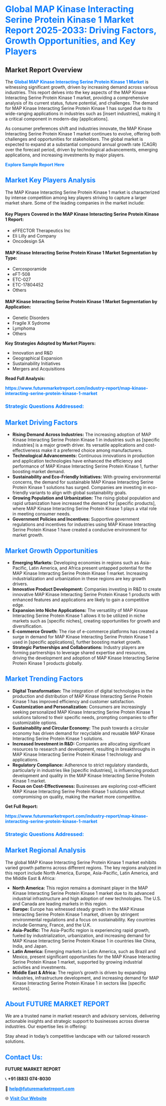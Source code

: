 <h1 style="color: #007BFF;">Global MAP Kinase Interacting Serine Protein Kinase 1 Market Report 2025-2033: Driving Factors, Growth Opportunities, and Key Players</h1>

<section id="overview">
<h2>Market Report Overview</h2>
<p>The <a href="https://www.futuremarketreport.com/industry-report/map-kinase-interacting-serine-protein-kinase-1-market" style="color: #007BFF; text-decoration: none;"><strong>Global MAP Kinase Interacting Serine Protein Kinase 1 Market</strong></a> is witnessing significant growth, driven by increasing demand across various industries. This report delves into the key aspects of the MAP Kinase Interacting Serine Protein Kinase 1 market, providing a comprehensive analysis of its current status, future potential, and challenges. The demand for MAP Kinase Interacting Serine Protein Kinase 1 has surged due to its wide-ranging applications in industries such as [insert industries], making it a critical component in modern-day [applications].</p>
<p>As consumer preferences shift and industries innovate, the MAP Kinase Interacting Serine Protein Kinase 1 market continues to evolve, offering both challenges and opportunities for stakeholders. The global market is expected to expand at a substantial compound annual growth rate (CAGR) over the forecast period, driven by technological advancements, emerging applications, and increasing investments by major players.</p>
</section>

<section id="overview">
<p><a href="https://www.futuremarketreport.com/request-sample/reportId=53613" style="color: #007BFF; text-decoration: none;"><strong>Explore Sample Report Here</strong></a></p>
</section>

<section id="key-players">
<h2 style="color: #007BFF;">Market Key Players Analysis</h2>
<p>The MAP Kinase Interacting Serine Protein Kinase 1 market is characterized by intense competition among key players striving to capture a larger market share. Some of the leading companies in the market include:</p>
<h4>Key Players Covered in the MAP Kinase Interacting Serine Protein Kinase 1 Report:</h4>
<ul><li>eFFECTOR Therapeutics Inc</li><li>Eli Lilly and Company</li><li>Oncodesign SA</li></ul>
<h4>MAP Kinase Interacting Serine Protein Kinase 1 Market Segmentation by Type:</h4>
<ul><li>Cercosporamide</li><li>eFT-508</li><li>ETC-027</li><li>ETC-17804452</li><li>Others</li></ul>

<h4>MAP Kinase Interacting Serine Protein Kinase 1 Market Segmentation by Application:</h4>
<ul><li>Genetic Disorders</li><li>Fragile X Sydrome</li><li>Lymphoma</li><li>Others</li></ul>
<p><strong>Key Strategies Adopted by Market Players:</strong></p>
<ul>
<li>Innovation and R&D</li>
<li>Geographical Expansion</li>
<li>Sustainability Initiatives</li>
<li>Mergers and Acquisitions</li>
</ul>
</section>

<section>
<p><strong>Read Full Analysis: </strong></p><a href="https://www.futuremarketreport.com/industry-report/map-kinase-interacting-serine-protein-kinase-1-market" style="color: #007BFF; text-decoration: none;"><strong>https://www.futuremarketreport.com/industry-report/map-kinase-interacting-serine-protein-kinase-1-market</strong></a>
<h3 style="color: #007BFF;">Strategic Questions Addressed:</h3>
</section>

<section id="driving-factors">
<h2 style="color: #007BFF;">Market Driving Factors</h2>
<ul>
<li><strong>Rising Demand Across Industries:</strong> The increasing adoption of MAP Kinase Interacting Serine Protein Kinase 1 in industries such as [specific industries] is a major growth driver. Its versatile applications and cost-effectiveness make it a preferred choice among manufacturers.</li>
<li><strong>Technological Advancements:</strong> Continuous innovations in production and application technologies have enhanced the efficiency and performance of MAP Kinase Interacting Serine Protein Kinase 1, further boosting market demand.</li>
<li><strong>Sustainability and Eco-Friendly Initiatives:</strong> With growing environmental concerns, the demand for sustainable MAP Kinase Interacting Serine Protein Kinase 1 solutions has surged. Companies are investing in eco-friendly variants to align with global sustainability goals.</li>
<li><strong>Growing Population and Urbanization:</strong> The rising global population and rapid urbanization have increased the demand for [specific products], where MAP Kinase Interacting Serine Protein Kinase 1 plays a vital role in meeting consumer needs.</li>
<li><strong>Government Policies and Incentives:</strong> Supportive government regulations and incentives for industries using MAP Kinase Interacting Serine Protein Kinase 1 have created a conducive environment for market growth.</li>
</ul>
</section>

<section id="growth-opportunities">
<h2 style="color: #007BFF;">Market Growth Opportunities</h2>
<ul>
<li><strong>Emerging Markets:</strong> Developing economies in regions such as Asia-Pacific, Latin America, and Africa present untapped potential for the MAP Kinase Interacting Serine Protein Kinase 1 market. Increasing industrialization and urbanization in these regions are key growth drivers.</li>
<li><strong>Innovative Product Development:</strong> Companies investing in R&D to create innovative MAP Kinase Interacting Serine Protein Kinase 1 products with enhanced features and applications are likely to gain a competitive edge.</li>
<li><strong>Expansion into Niche Applications:</strong> The versatility of MAP Kinase Interacting Serine Protein Kinase 1 allows it to be utilized in niche markets such as [specific niches], creating opportunities for growth and diversification.</li>
<li><strong>E-commerce Growth:</strong> The rise of e-commerce platforms has created a surge in demand for MAP Kinase Interacting Serine Protein Kinase 1 used in [specific applications], further boosting market growth.</li>
<li><strong>Strategic Partnerships and Collaborations:</strong> Industry players are forming partnerships to leverage shared expertise and resources, driving the development and adoption of MAP Kinase Interacting Serine Protein Kinase 1 products globally.</li>
</ul>
</section>

<section id="trending-factors">
<h2 style="color: #007BFF;">Market Trending Factors</h2>
<ul>
<li><strong>Digital Transformation:</strong> The integration of digital technologies in the production and distribution of MAP Kinase Interacting Serine Protein Kinase 1 has improved efficiency and customer satisfaction.</li>
<li><strong>Customization and Personalization:</strong> Consumers are increasingly seeking personalized MAP Kinase Interacting Serine Protein Kinase 1 solutions tailored to their specific needs, prompting companies to offer customizable options.</li>
<li><strong>Sustainability and Circular Economy:</strong> The push towards a circular economy has driven demand for recyclable and reusable MAP Kinase Interacting Serine Protein Kinase 1 solutions.</li>
<li><strong>Increased Investment in R&D:</strong> Companies are allocating significant resources to research and development, resulting in breakthroughs in MAP Kinase Interacting Serine Protein Kinase 1 technology and applications.</li>
<li><strong>Regulatory Compliance:</strong> Adherence to strict regulatory standards, particularly in industries like [specific industries], is influencing product development and quality in the MAP Kinase Interacting Serine Protein Kinase 1 market.</li>
<li><strong>Focus on Cost-Effectiveness:</strong> Businesses are exploring cost-efficient MAP Kinase Interacting Serine Protein Kinase 1 solutions without compromising on quality, making the market more competitive.</li>
</ul>
</section>

<section>
<p><strong>Get Full Report: </strong></p><a href="https://www.futuremarketreport.com/industry-report/map-kinase-interacting-serine-protein-kinase-1-market" style="color: #007BFF; text-decoration: none;"><strong>https://www.futuremarketreport.com/industry-report/map-kinase-interacting-serine-protein-kinase-1-market</strong></a>
<h3 style="color: #007BFF;">Strategic Questions Addressed:</h3>
</section>


<section id="regional-analysis">
<h2 style="color: #007BFF;">Market Regional Analysis</h2>
<p>The global MAP Kinase Interacting Serine Protein Kinase 1 market exhibits varied growth patterns across different regions. The key regions analyzed in this report include North America, Europe, Asia-Pacific, Latin America, and the Middle East & Africa:</p>
<ul>
<li><strong>North America:</strong> This region remains a dominant player in the MAP Kinase Interacting Serine Protein Kinase 1 market due to its advanced industrial infrastructure and high adoption of new technologies. The U.S. and Canada are leading markets in this region.</li>
<li><strong>Europe:</strong> Europe has witnessed steady growth in the MAP Kinase Interacting Serine Protein Kinase 1 market, driven by stringent environmental regulations and a focus on sustainability. Key countries include Germany, France, and the U.K.</li>
<li><strong>Asia-Pacific:</strong> The Asia-Pacific region is experiencing rapid growth, fueled by industrialization, urbanization, and increasing demand for MAP Kinase Interacting Serine Protein Kinase 1 in countries like China, India, and Japan.</li>
<li><strong>Latin America:</strong> Emerging markets in Latin America, such as Brazil and Mexico, present significant opportunities for the MAP Kinase Interacting Serine Protein Kinase 1 market, supported by growing industrial activities and investments.</li>
<li><strong>Middle East & Africa:</strong> The region’s growth is driven by expanding industries, infrastructure development, and increasing demand for MAP Kinase Interacting Serine Protein Kinase 1 in sectors like [specific sectors].</li>
</ul>
</section>

<footer>
<h2 style="color: #007BFF;">About FUTURE MARKET REPORT</h2>
<p>We are a trusted name in market research and advisory services, delivering actionable insights and strategic support to businesses across diverse industries. Our expertise lies in offering:</p>

<p>Stay ahead in today’s competitive landscape with our tailored research solutions.</p>

<h2 style="color: #007BFF;">Contact Us:</h2>
<p><strong>FUTURE MARKET REPORT</strong></p>
<p>📞 <strong>+91 (883) 074-8030</strong></p>
<p>📧 <strong><a href="mailto:help@futuremarketreport.com" style="color: #007BFF;">help@futuremarketreport.com</a></strong></p>
<p>🌐 <strong><a href="https://www.futuremarketreport.com/" style="color: #007BFF;">Visit Our Website</a></strong></p>
</footer>